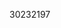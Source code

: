 [//]: # (Created by ./bin/manage_files.pl from ./species/Parapristionchus_giblindavisi/PRJEB27334/Parapristionchus_giblindavisi_PRJEB27334.publication.html on Thu Jun 11 13:45:13 2020)
30232197
